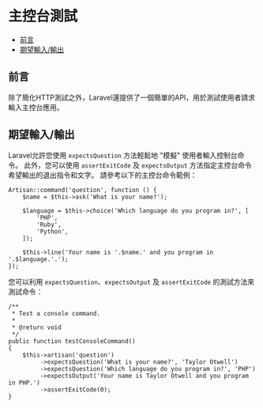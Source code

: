 # 主控台測試

- [前言](#前言)
- [期望輸入/輸出](#%e6%9c%9f%e6%9c%9b%e8%bc%b8%e5%85%a5%2f%e8%bc%b8%e5%87%ba)

## 前言

除了簡化HTTP測試之外，Laravel還提供了一個簡單的API，用於測試使用者請求輸入主控台應用。

<span id="期望輸入/輸出"></span>

## 期望輸入/輸出

Laravel允許您使用 `expectsQuestion` 方法輕鬆地 "模擬" 使用者輸入控制台命令。 此外，您可以使用 `assertExitCode` 及 `expectsOutput` 方法指定主控台命令希望輸出的退出指令和文字。 請參考以下的主控台命令範例：

    Artisan::command('question', function () {
        $name = $this->ask('What is your name?');

        $language = $this->choice('Which language do you program in?', [
            'PHP',
            'Ruby',
            'Python',
        ]);

        $this->line('Your name is '.$name.' and you program in '.$language.'.');
    });

您可以利用 `expectsQuestion`、`expectsOutput` 及 `assertExitCode` 的測試方法來測試命令：

    /**
     * Test a console command.
     *
     * @return void
     */
    public function testConsoleCommand()
    {
        $this->artisan('question')
             ->expectsQuestion('What is your name?', 'Taylor Otwell')
             ->expectsQuestion('Which language do you program in?', 'PHP')
             ->expectsOutput('Your name is Taylor Otwell and you program in PHP.')
             ->assertExitCode(0);
    }


